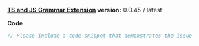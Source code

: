 
**[TS and JS Grammar Extension](https://marketplace.visualstudio.com/items?itemName=ms-vscode.typescript-javascript-grammar) version:**  0.0.45 / latest

**Code**

```ts
// Please include a code snippet that demonstrates the issue

```
